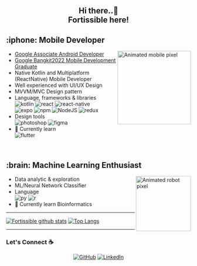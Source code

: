 <h2 align = center > Hi there..👋 <br>Fortissible here!</h2>

<div>
<h2> :iphone: Mobile Developer </h2>
  
  <img align="right" width="200" alt="Animated mobile pixel" src="https://github.com/wildanfajri1alfarabi/wildanfajri1alfarabi/blob/main/pixel_mobile.gif"/>
  
- [Google Associate Android Developer](https://www.credential.net/e592e9f7-27ca-4341-8c98-3e0dc4797f7f?key=57e10d8e3f4071e454f1d37bd556aedaf5c73fe98fef402dba87e2c931e4092e)
- [Google Bangkit2022 Mobile Development Graduate](https://grow.google/intl/id_id/bangkit/?tab=mobile-development)
- Native Kotlin and Multiplatform (ReactNative) Mobile Developer
- Well experienced with UI/UX Design
- MVVM/MVC Design pattern 
- Language, frameworks & libraries
  <br>
  <img src = "https://img.shields.io/badge/kotlin-%237F52FF.svg?style=for-the-badge&logo=kotlin&logoColor=white" alt="kotlin"/>
  <img src = "https://img.shields.io/badge/react-%2320232a.svg?style=for-the-badge&logo=react&logoColor=%2361DAFB" alt = "react" />
  <img src = "https://img.shields.io/badge/react_native-%2320232a.svg?style=for-the-badge&logo=react&logoColor=%2361DAFB" alt = "react-native" />
  <br>
  <img src = "https://img.shields.io/badge/expo-1C1E24?style=for-the-badge&logo=expo&logoColor=#D04A37" alt = "expo" />
  <img src = "https://img.shields.io/badge/NPM-%23CB3837.svg?style=for-the-badge&logo=npm&logoColor=white" alt = "npm" />
  <img src = "https://img.shields.io/badge/node.js-6DA55F?style=for-the-badge&logo=node.js&logoColor=white" alt = "NodeJS" />
  <img src = "https://img.shields.io/badge/redux-%23593d88.svg?style=for-the-badge&logo=redux&logoColor=white" alt="redux"/>
  <br>
- Design tools
  <br>
  <img src = "https://img.shields.io/badge/adobe%20photoshop-%2331A8FF.svg?style=for-the-badge&logo=adobe%20photoshop&logoColor=white" alt = "photoshop" />
  <img src = "https://img.shields.io/badge/figma-%23F24E1E.svg?style=for-the-badge&logo=figma&logoColor=white" alt = "figma" />
  <br>
- 🌱 Currently learn
  <br>
  <img src = "https://img.shields.io/badge/Flutter-%2302569B.svg?style=for-the-badge&logo=Flutter&logoColor=white" alt = "flutter" />
</div>

<br>

<div>
  
<h2> :brain: Machine Learning Enthusiast</h2>

  <img align="right" width="150" alt="Animated robot pixel" src="https://github.com/wildanfajri1alfarabi/wildanfajri1alfarabi/blob/main/robot-idle.gif"/>
  
- Data analytic & exploration
- ML/Neural Network Classifier
- Language
  <br>
  <img src = "https://img.shields.io/badge/python-3670A0?style=for-the-badge&logo=python&logoColor=ffdd54" alt = "py" />
  <img src = "https://img.shields.io/badge/r-%23276DC3.svg?style=for-the-badge&logo=r&logoColor=white" alt = "r" />
  <br>
- 🌱 Currently learn
  Bioinformatics
</div>

----
[![Fortissible github stats](https://github-readme-stats.vercel.app/api?username=wildanfajri1alfarabi&theme=material-palenight&count_private=true&hide=contribs)](https://github.com/anuraghazra/github-readme-stats)
[![Top Langs](https://github-readme-stats.vercel.app/api/top-langs/?username=wildanfajri1alfarabi&theme=material-palenight&hide=php,asp.net,rich+text+format,hlsl,css,shaderlab,hack,javascript&langs_count=8&layout=compact)](https://github.com/anuraghazra/github-readme-stats)

----
### Let's Connect :coffee:
<p align="center">
	<a href="https://github.com/wildanfajri1alfarabi"><img src="https://img.icons8.com/bubbles/50/000000/github.png" alt="GitHub"/></a>
	<a href="https://www.linkedin.com/in/wildan-fajri-alfarabi-a01474201/"><img src="https://img.icons8.com/bubbles/50/000000/linkedin.png" alt="LinkedIn"/></a>
</p>
<!--
**wildanfajri1alfarabi/wildanfajri1alfarabi** is a ✨ _special_ ✨ repository because its `README.md` (this file) appears on your GitHub profile.

Here are some ideas to get you started:

- 🔭 I’m currently working on ...
- 🌱 I’m currently learning ...
- 👯 I’m looking to collaborate on ...
- 🤔 I’m looking for help with ...
- 💬 Ask me about ...
- 📫 How to reach me: ...
- 😄 Pronouns: ...
- ⚡ Fun fact: ...
-->
